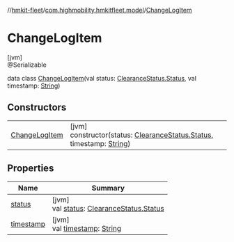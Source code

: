 //[hmkit-fleet](../../../index.md)/[com.highmobility.hmkitfleet.model](../index.md)/[ChangeLogItem](index.md)

# ChangeLogItem

[jvm]\
@Serializable

data class [ChangeLogItem](index.md)(val status: [ClearanceStatus.Status](../-clearance-status/-status/index.md), val timestamp: [String](https://kotlinlang.org/api/latest/jvm/stdlib/kotlin-stdlib/kotlin/-string/index.html))

## Constructors

| | |
|---|---|
| [ChangeLogItem](-change-log-item.md) | [jvm]<br>constructor(status: [ClearanceStatus.Status](../-clearance-status/-status/index.md), timestamp: [String](https://kotlinlang.org/api/latest/jvm/stdlib/kotlin-stdlib/kotlin/-string/index.html)) |

## Properties

| Name | Summary |
|---|---|
| [status](status.md) | [jvm]<br>val [status](status.md): [ClearanceStatus.Status](../-clearance-status/-status/index.md) |
| [timestamp](timestamp.md) | [jvm]<br>val [timestamp](timestamp.md): [String](https://kotlinlang.org/api/latest/jvm/stdlib/kotlin-stdlib/kotlin/-string/index.html) |
